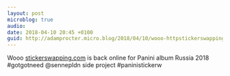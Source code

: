 ```yaml
---
layout: post
microblog: true
audio: 
date: 2018-04-10 20:45 +0100
guid: http://adamprocter.micro.blog/2018/04/10/wooo-httpstickerswappingcom-is.html
---
```

Wooo [stickerswapping.com](http://stickerswapping.com) is back online for Panini album Russia 2018 #gotgotneed @sennepldn side project #paninistickerw
